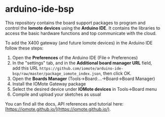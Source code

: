 # arduino-ide-bsp
This repository contains the board support packages to program and control the **Iomote devices** using the **Arduino IDE**. It contains the libraries to access the basic hardware functions and top communicate with the cloud.

To add the X400 gateway (and future Iomote devices) in the Arduino IDE follow these steps:
1. Open the **Preferences** of the Arduino IDE (File-> Preferences)
2. In the "settings" tab, and in the **Additional board manager URL** field, add this URL `https://github.com/iomote/arduino-ide-bsp/raw/master/package_iomote_index.json`, then click OK.
3. Open the **Boards Manager** (Tools->Board:...->Board->Board Manager)
4. Install the IOMote Gateway package
5. Select the desired device under **IOMote devices** in Tools->Board menu
6. Compile and upload your sketches as usual

You can find all the docs, API references and tutorial here: [https://iomote.github.io/](https://iomote.github.io/).